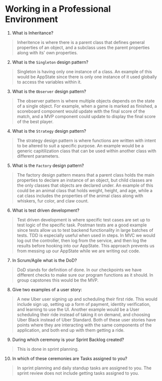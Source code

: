 # Working in a Professional Environment
01. What is Inheritance?

> Inheritence is where there is a parent class that defines general properties of an object, and a subclass uses the parent properties along with its' own properties. 

02. What is the `Singleton` design pattern?

> Singleton is having only one instance of a class. An example of this would be AppState since there is only one instance of it used globally to access the variables within it.

03. What is the `Observer` design pattern?

> The observer pattern is where multiple objects depends on the state of a single object. For example, when a game is marked as finished, a scoreboard component would update with the final score of the match, and a MVP component could update to display the final score of the best player.

04. What is the `Strategy` design pattern?

> The strategy design pattern is where functions are written with intent to be altered to suit a specific purpose. An example would be a generic capitilization class that can be used within another class with different parameters.

05. What is the `Factory` design pattern?

> The factory design pattern means that a parent class holds the main properties to declare an instance of an object, but child classes are the only classes that objects are declared under. An example of this could be an animal class that holds weight, height, and age, while a cat class includes the properties of the animal class along with whiskers, fur color, and claw count.

06. What is test driven development?

> Test driven development is where specific test cases are set up to test logic of the specific task. Postman tests are a good example since tests allow us to test backend functionality in large batches of tests. TDD is especially useful when used in steps. In MVC we would log out the controller, then log from the service, and then log the results before hooking into our AppState. This approach prevents us from messing up our AppState while we are writing out code.

07. In Scrum/Agile what is the DoD?

> DoD stands for definition of done. In our checkpoints we have different checks to make sure our program functions as it should. In group capstones this would be the MVP.

08. Give two examples of a user story:

> A new Uber user signing up and scheduling their first ride. This would include sign up, setting up a form of payment, identity verification, and learning to use the UI. Another example would be a User scheduling their ride instead of taking it on demand, and choosing Uber Black instead of Uber Standard. Both of these user stories have points where they are interacting with the same components of the application, and both end up with them getting a ride. 

09. During which ceremony is your Sprint Backlog created?

> This is done in sprint planning.

10. In which of these ceremonies are Tasks assigned to you?

> In sprint planning and daily standup tasks are assigned to you. The sprint review does not include getting tasks assigned to you.
